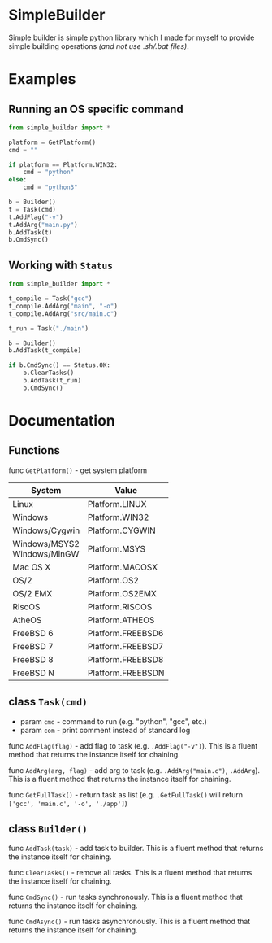 ﻿# SimpleBuilder
Simple builder is simple python library which I made for myself to provide simple building operations *(and not use .sh/.bat files)*.

# Examples
## Running an OS specific command
```py
from simple_builder import *

platform = GetPlatform()
cmd = ""

if platform == Platform.WIN32:
    cmd = "python"
else:
    cmd = "python3"

b = Builder()
t = Task(cmd)
t.AddFlag("-v")
t.AddArg("main.py")
b.AddTask(t)
b.CmdSync()
```

## Working with `Status`
```py
from simple_builder import *

t_compile = Task("gcc")
t_compile.AddArg("main", "-o")
t_compile.AddArg("src/main.c")

t_run = Task("./main")

b = Builder()
b.AddTask(t_compile)

if b.CmdSync() == Status.OK:
    b.ClearTasks()
    b.AddTask(t_run)
    b.CmdSync()
```

# Documentation

## Functions
func `GetPlatform()` - get system platform

| System                         | Value             |
|--------------------------------|-------------------|
| Linux                          | Platform.LINUX    |
| Windows                        | Platform.WIN32    |
| Windows/Cygwin                 | Platform.CYGWIN   |
| Windows/MSYS2<br>Windows/MinGW | Platform.MSYS     |
| Mac OS X                       | Platform.MACOSX   |
| OS/2                           | Platform.OS2      |
| OS/2 EMX                       | Platform.OS2EMX   |
| RiscOS                         | Platform.RISCOS   |
| AtheOS                         | Platform.ATHEOS   |
| FreeBSD 6                      | Platform.FREEBSD6 |
| FreeBSD 7                      | Platform.FREEBSD7 |
| FreeBSD 8                      | Platform.FREEBSD8 |
| FreeBSD N                      | Platform.FREEBSDN |

## class `Task(cmd)`
- param `cmd` - command to run (e.g. "python", "gcc", etc.)
- param `com` - print comment instead of standard log

func `AddFlag(flag)` - add flag to task (e.g. `.AddFlag("-v")`). This is a fluent method that returns the instance itself for chaining.

func `AddArg(arg, flag)` - add arg to task (e.g. `.AddArg("main.c")`, `.AddArg`). This is a fluent method that returns the instance itself for chaining.

func `GetFullTask()` - return task as list (e.g. `.GetFullTask()` will return `['gcc', 'main.c', '-o', './app']`)

## class `Builder()`
func `AddTask(task)` - add task to builder. This is a fluent method that returns the instance itself for chaining.

func `ClearTasks()` - remove all tasks. This is a fluent method that returns the instance itself for chaining.

func `CmdSync()` - run tasks synchronously. This is a fluent method that returns the instance itself for chaining.

func `CmdAsync()` - run tasks asynchronously. This is a fluent method that returns the instance itself for chaining.
